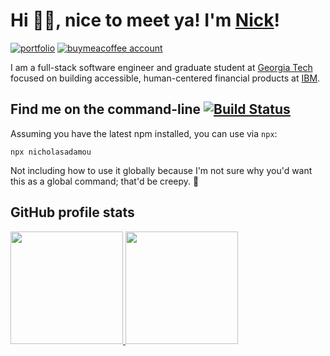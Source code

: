 <h1>Hi 👋🏼, nice to meet ya! I'm <a href="https://nicholasadamou.com">Nick</a>!</h1>

<a href="https://nicholasadamou.com"><img src="https://img.shields.io/badge/my_portfolio-000?style=for-the-badge&logo=ko-fi&logoColor=white" alt="portfolio"/></a> <a href="https://www.buymeacoffee.com/nicholasadamou"><img src="https://img.shields.io/badge/-Buy_Me_A_Coffee-ffdd01?style=for-the-badge&logo=buymeacoffee&logoColor=black" alt="buymeacoffee account"/></a>

I am a full-stack software engineer and graduate student at [Georgia Tech](https://www.cc.gatech.edu/) focused on building accessible, human-centered financial products at [IBM](https://ibm.com).

## Find me on the command-line [![Build Status](https://travis-ci.org/nicholasadamou/nicholasadamou.svg?branch=master)](https://travis-ci.org/nicholasadamou/nicholasadamou)

Assuming you have the latest npm installed, you can use via `npx`:

```
npx nicholasadamou
```

Not including how to use it globally because I'm not sure why you'd want this as a global command; that'd be creepy. 🤨

## GitHub profile stats

<a href="https://github.com/nicholasadamou">
  <img height="180em" src="https://github-readme-stats-eight-theta.vercel.app/api?username=nicholasadamou&show_icons=true&theme=react"/>
  <img height="180em" src="https://github-readme-stats-eight-theta.vercel.app/api/top-langs/?username=imadatyatalah&layout=compact&langs_count=6&theme=react"/>
</a>
